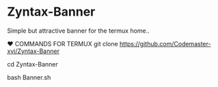 # Zyntax-Banner
Simple but attractive banner for the termux home..

:heart: COMMANDS FOR TERMUX
git clone https://github.com/Codemaster-xvi/Zyntax-Banner
>>
cd Zyntax-Banner
>>
bash Banner.sh
